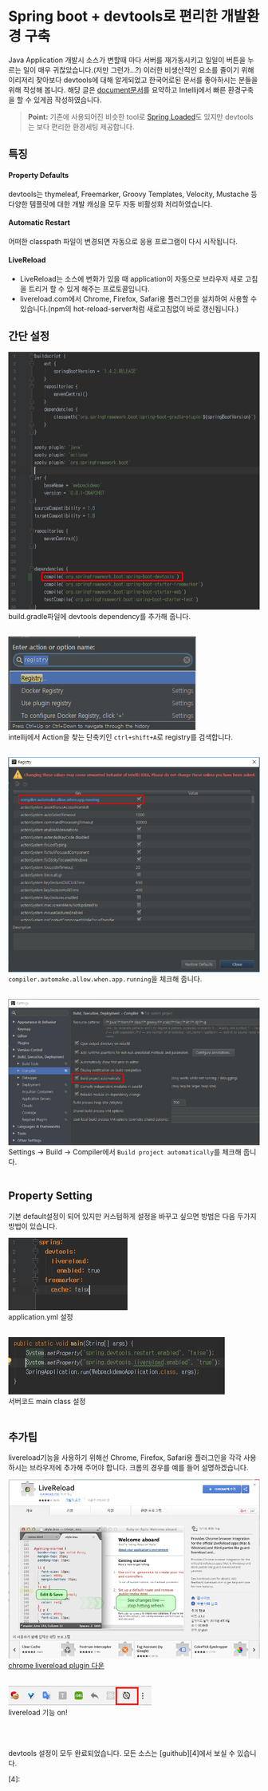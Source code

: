 # Spring boot + devtools로 편리한 개발환경 구축
Java Application 개발시 소스가 변할때 마다 서버를 재가동시키고 일일이 버튼을 누르는 일이 매우 귀찮았습니다.(저만 그런가...?)
이러한 비생산적인 요소를 줄이기 위해 이리저리 찾아보다 devtools에 대해 알게되었고 한국어로된 문서를 좋아하시는 분들을 위해 작성해 봅니다.
해당 글은 [document문서][1]를 요약하고 Intellij에서 빠른 환경구축을 할 수 있게끔 작성하였습니다.
> **Point:** 기존에 사용되어진 비슷한 tool로 [Spring Loaded][2]도 있지만 devtools는 보다 편리한 환경세팅 제공합니다.

## 특징
#### Property Defaults
devtools는 thymeleaf, Freemarker, Groovy Templates, Velocity, Mustache 등 다양한 템플릿에 대한 개발 캐싱을 모두 자동 비활성화 처리하였습니다.

#### Automatic Restart
어떠한 classpath 파일이 변경되면 자동으로 응용 프로그램이 다시 시작됩니다.

#### LiveReload
- LiveReload는 소스에 변화가 있을 때 application이 자동으로 브라우저 새로 고침을 트리거 할 수 있게 해주는 프로토콜입니다.
- livereload.com에서 Chrome, Firefox, Safari용 플러그인을 설치하여 사용할 수 있습니다.(npm의 hot-reload-server처럼 새로고침없이 바로 갱신됩니다.)

## 간단 설정
![](/images/Spring/devtools/1.build.png "build.gradle 설정")<br>build.gradle파일에 devtools dependency를 추가해 줍니다.<br><br>

![](/images/Spring/devtools/2.registry_path.png)<br>intellij에서 Action을 찾는 단축키인 `ctrl+shift+A`로 registry를 검색합니다.<br><br>

![](/images/Spring/devtools/3.registry_setting.png)<br>`compiler.automake.allow.when.app.running`을 체크해 줍니다.<br><br>

![](/images/Spring/devtools/4.settings.png)<br>Settings -> Build -> Compiler에서 `Build project automatically`를 체크해 줍니다.<br><br>

## Property Setting
기본 default설정이 되어 있지만 커스텀하게 설정을 바꾸고 싶으면 방법은 다음 두가지 방법이 있습니다.

![](/images/Spring/devtools/5.yml.png)<br>application.yml 설정<br><br>

![](/images/Spring/devtools/6.application.png)<br>서버코드 main class 설정<br><br>

## 추가팁
livereload기능을 사용하기 위해선 Chrome, Firefox, Safari용 플러그인을 각각 사용하시는 브라우저에 추가해 주어야 합니다.
크롬의 경우를 예를 들어 설명하겠습니다.

![](/images/Spring/devtools/7.livereload.png)<br>[chrome livereload plugin 다운][3]<br><br>

![](/images/Spring/devtools/8.button.png)<br>livereload 기능 on!<br><br>

![]()


devtools 설정이 모두 완료되었습니다. 모든 소스는 [guithub][4]에서 보실 수 있습니다.

[1]: https://spring.io/blog/2015/06/17/devtools-in-spring-boot-1-3
[2]: https://github.com/spring-projects/spring-loaded
[3]: https://chrome.google.com/webstore/detail/livereload/jnihajbhpnppcggbcgedagnkighmdlei?hl=ko
[4]: 